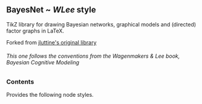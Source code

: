 ## BayesNet ~ _WLee_ style 

TikZ library for drawing Bayesian networks, graphical models and (directed) factor graphs in LaTeX.

Forked from [jluttine's original library](https://github.com/jluttine/tikz-bayesnet)

###### This one follows the conventions from the Wagenmakers & Lee book, _Bayesian Cognitive Modeling_

### Contents

Provides the following node styles.


